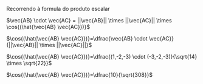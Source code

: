 Recorrendo à formula do produto escalar

$\vec{AB} \cdot \vec{AC} = ||\vec{AB}|| \times ||\vec{AC}|| \times \cos{(\hat{\vec{AB} \vec{AC}})}$

$\cos{(\hat{\vec{AB} \vec{AC}})}=\dfrac{\vec{AB} \cdot \vec{AC}}{||\vec{AB}|| \times ||\vec{AC}||}$

$\cos{(\hat{\vec{AB} \vec{AC}})}=\dfrac{(1,-2,-3) \cdot (-3,-2,-3)}{\sqrt{14} \times \sqrt{22}}$

$\cos{(\hat{\vec{AB} \vec{AC}})}=\dfrac{10}{\sqrt{308}}$